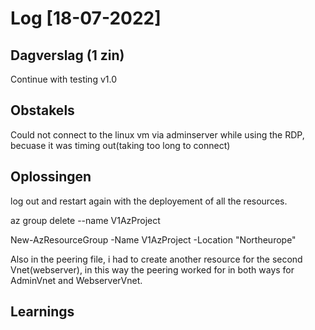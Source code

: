 # Log [18-07-2022]

## Dagverslag (1 zin)
  
Continue with testing v1.0
## Obstakels

Could not connect to the linux vm via adminserver while using the RDP, becuase it was timing out(taking too long to connect)
## Oplossingen

log out and restart again with the deployement of all the resources.

az group delete --name V1AzProject

New-AzResourceGroup -Name V1AzProject -Location "Northeurope"

Also in the peering file, i had to create another resource for the second Vnet(webserver), in this way the peering worked for in both ways for AdminVnet and WebserverVnet.

## Learnings


